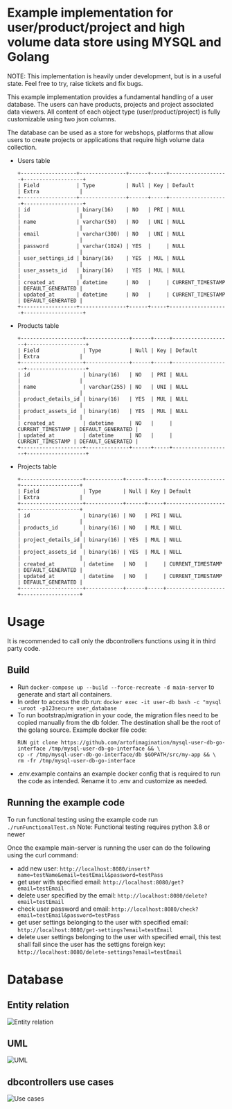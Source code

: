 # Example implementation for user/product/project and high volume data store using MYSQL and Golang

NOTE: This implementation is heavily under development, but is in a useful state. Feel free to try, raise tickets and fix bugs.

This example implementation provides a fundamental handling of a user database. The users can have products, projects and project associated data viewers.
All content of each object type (user/product/project) is fully customizable using two json columns.

The database can be used as a store for webshops, platforms that allow users to create projects or applications that require high volume data collection.

- Users table
  ```
  +------------------+---------------+------+-----+-------------------+-------------------+
  | Field            | Type          | Null | Key | Default           | Extra             |
  +------------------+---------------+------+-----+-------------------+-------------------+
  | id               | binary(16)    | NO   | PRI | NULL              |                   |
  | name             | varchar(50)   | NO   | UNI | NULL              |                   |
  | email            | varchar(300)  | NO   | UNI | NULL              |                   |
  | password         | varchar(1024) | YES  |     | NULL              |                   |
  | user_settings_id | binary(16)    | YES  | MUL | NULL              |                   |
  | user_assets_id   | binary(16)    | YES  | MUL | NULL              |                   |
  | created_at       | datetime      | NO   |     | CURRENT_TIMESTAMP | DEFAULT_GENERATED |
  | updated_at       | datetime      | NO   |     | CURRENT_TIMESTAMP | DEFAULT_GENERATED |
  +------------------+---------------+------+-----+-------------------+-------------------+
- Products table
  ```
  +--------------------+--------------+------+-----+-------------------+-------------------+
  | Field              | Type         | Null | Key | Default           | Extra             |
  +--------------------+--------------+------+-----+-------------------+-------------------+
  | id                 | binary(16)   | NO   | PRI | NULL              |                   |
  | name               | varchar(255) | NO   | UNI | NULL              |                   |
  | product_details_id | binary(16)   | YES  | MUL | NULL              |                   |
  | product_assets_id  | binary(16)   | YES  | MUL | NULL              |                   |
  | created_at         | datetime     | NO   |     | CURRENT_TIMESTAMP | DEFAULT_GENERATED |
  | updated_at         | datetime     | NO   |     | CURRENT_TIMESTAMP | DEFAULT_GENERATED |
  +--------------------+--------------+------+-----+-------------------+-------------------+
- Projects table
  ```
  +--------------------+------------+------+-----+-------------------+-------------------+
  | Field              | Type       | Null | Key | Default           | Extra             |
  +--------------------+------------+------+-----+-------------------+-------------------+
  | id                 | binary(16) | NO   | PRI | NULL              |                   |
  | products_id        | binary(16) | NO   | MUL | NULL              |                   |
  | project_details_id | binary(16) | YES  | MUL | NULL              |                   |
  | project_assets_id  | binary(16) | YES  | MUL | NULL              |                   |
  | created_at         | datetime   | NO   |     | CURRENT_TIMESTAMP | DEFAULT_GENERATED |
  | updated_at         | datetime   | NO   |     | CURRENT_TIMESTAMP | DEFAULT_GENERATED |
  +--------------------+------------+------+-----+-------------------+-------------------+
  
# Usage
It is recommended to call only the dbcontrollers functions using it in third party code.

## Build
- Run ```docker-compose up --build --force-recreate -d main-server``` to generate and start all containers.
- In order to access the db run: ```docker exec -it user-db bash -c "mysql -uroot -p123secure user_database```
- To run bootstrap/migration in your code, the migration files need to be copied manually from the db folder. The destination shall be the root of the golang source.
  Example docker file code:
  ```
  RUN git clone https://github.com/artofimagination/mysql-user-db-go-interface /tmp/mysql-user-db-go-interface && \
  cp -r /tmp/mysql-user-db-go-interface/db $GOPATH/src/my-app && \
  rm -fr /tmp/mysql-user-db-go-interface
- .env.example contains an example docker config that is required to run the code as intended. Rename it to .env and customize as needed.

## Running the example code
To run functional testing using the example code run ```./runFunctionalTest.sh```
Note: Functional testing requires python 3.8 or newer

Once the example main-server is running the user can do the following using the curl command:
- add new user: ```http://localhost:8080/insert?name=testName&email=testEmail&password=testPass```
- get user with specified email: ```http://localhost:8080/get?email=testEmail```
- delete user specified by the email: ```http://localhost:8080/delete?email=testEmail```
- check user password and email: ```http://localhost:8080/check?email=testEmail&password=testPass```
- get user settings belonging to the user with specified email: ```http://localhost:8080/get-settings?email=testEmail```
- delete user settings belonging to the user with specified email, this test shall fail since the user has the settigns foreign key: ```http://localhost:8080/delete-settings?email=testEmail```

# Database
## Entity relation
![Entity relation](docs/DBRelations.jpg)
## UML
![UML](docs/UML.jpg)
## dbcontrollers use cases
![Use cases](docs/UseCases.jpg)


